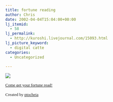 ```yaml
---
title: fortune reading
author: Chris
date: 2002-04-04T15:04:00+00:00
lj_itemid:
  - 58
lj_permalink:
  - http://kuroshi.livejournal.com/15093.html
lj_picture_keyword:
  - digital catte
categories:
  - Uncategorized

---
```

<font face="Verdana" size="2"><a href="http://ramsites.net/~s2varope/net/fortunemain.html"><img border="0" src="https://i1.wp.com/ramsites.net/~s2varope/net/images/fortune/1.jpg?w=840" data-recalc-dims="1" /></a></p> 

<p>
  <a href="http://ramsites.net/~s2varope/net/fortunemain.html">Come get your fortune read!</a>
</p>

<p>
  Created by <a href="http://ptocheia.livejournal.com">ptocheia</a></font>
</p>
